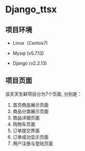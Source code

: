 # Django_ttsx

## 项目环境

- Linux（Centos7) 

- Mysql (v5.7.13) 

- Django (v2.2.13)

## 项目页面

该天天生鲜项目分为7个页面, 分别是：

1. 首页商品展示页面
2. 商品分类展示页面
3. 商品详细页面
4. 购物车页面
5. 订单提交界面
6. 订单成功显示页面
7. 用户注册与登陆页面
